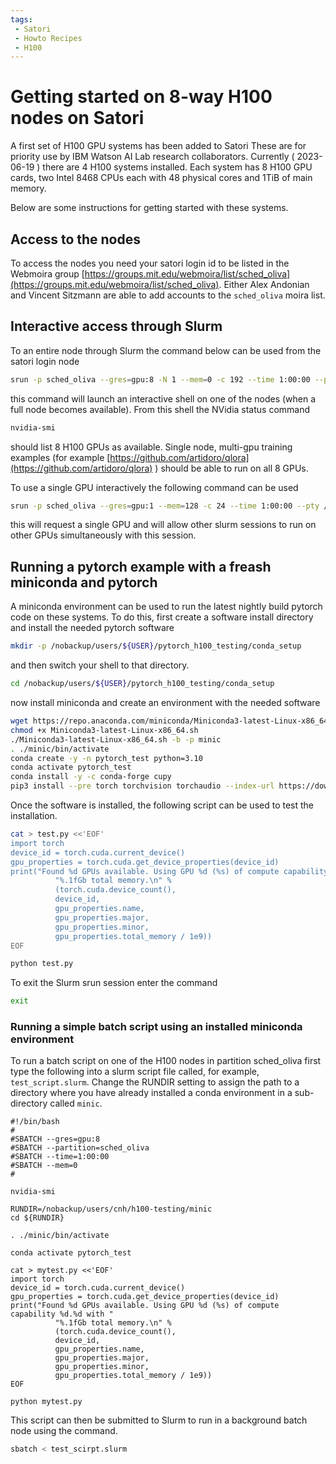 ```yaml
---
tags:
 - Satori
 - Howto Recipes
 - H100
---
```

# Getting started on 8-way H100 nodes on Satori

A first set of H100 GPU systems has been added to Satori 
These are for priority use by IBM Watson AI Lab research collaborators.
Currently ( 2023-06-19 ) there are 4 H100 systems installed. 
Each system has 8 H100 GPU cards, two Intel 8468 CPUs each with
48 physical cores and 1TiB of main memory.

Below are some instructions for getting started with these systems. 


## Access to the nodes

To access the nodes you need your satori login id to be listed in the Webmoira 
group [https://groups.mit.edu/webmoira/list/sched_oliva](https://groups.mit.edu/webmoira/list/sched_oliva). 
Either Alex Andonian and Vincent Sitzmann are able to add accounts to the `sched_oliva` moira list.

## Interactive access through Slurm

To an entire node through Slurm the command below can be used from the satori login node

```bash
srun -p sched_oliva --gres=gpu:8 -N 1 --mem=0 -c 192 --time 1:00:00 --pty /bin/bash
```

this command will launch an interactive shell on one of the nodes (when a full node becomes available). 
From this shell the NVidia status command 
```bash
nvidia-smi
```
should list 8 H100 GPUs as available. Single node, multi-gpu training examples (for example
[https://github.com/artidoro/qlora](https://github.com/artidoro/qlora) ) should be able to run 
on all 8 GPUs. 

To use a single GPU interactively the following command can be used
```bash
srun -p sched_oliva --gres=gpu:1 --mem=128 -c 24 --time 1:00:00 --pty /bin/bash
```

this will request a single GPU and will allow other slurm sessions to run on other GPUs 
simultaneously with this session.

## Running a pytorch example with a freash miniconda and pytorch

A miniconda environment can be used to run the latest nightly build pytorch code on these 
systems. To do this, first create a software install directory and install the needed pytorch software

```bash
mkdir -p /nobackup/users/${USER}/pytorch_h100_testing/conda_setup
```

and then switch your shell to that directory.
```bash
cd /nobackup/users/${USER}/pytorch_h100_testing/conda_setup
```

now install miniconda and create an environment with the needed software
```bash
wget https://repo.anaconda.com/miniconda/Miniconda3-latest-Linux-x86_64.sh 
chmod +x Miniconda3-latest-Linux-x86_64.sh
./Miniconda3-latest-Linux-x86_64.sh -b -p minic
. ./minic/bin/activate 
conda create -y -n pytorch_test python=3.10
conda activate pytorch_test                          
conda install -y -c conda-forge cupy
pip3 install --pre torch torchvision torchaudio --index-url https://download.pytorch.org/whl/nightly/cu121
```

Once the software is installed, the following script can be used to test the installation.
```bash
cat > test.py <<'EOF'
import torch
device_id = torch.cuda.current_device()
gpu_properties = torch.cuda.get_device_properties(device_id)
print("Found %d GPUs available. Using GPU %d (%s) of compute capability %d.%d with "
          "%.1fGb total memory.\n" % 
          (torch.cuda.device_count(),
          device_id,
          gpu_properties.name,
          gpu_properties.major,
          gpu_properties.minor,
          gpu_properties.total_memory / 1e9))
EOF

python test.py
```

To exit the Slurm srun session enter the command
```bash
exit
```


### Running a simple batch script using an installed miniconda environment

To run a batch script on one of the H100 nodes in partition sched_oliva first type the following into
a slurm script file called, for example, `test_script.slurm`. Change the RUNDIR setting to assign the 
path to a directory where you have already installed a conda environment in a sub-directory called `minic`.

```
#!/bin/bash
#
#SBATCH --gres=gpu:8
#SBATCH --partition=sched_oliva
#SBATCH --time=1:00:00
#SBATCH --mem=0
#

nvidia-smi

RUNDIR=/nobackup/users/cnh/h100-testing/minic
cd ${RUNDIR}

. ./minic/bin/activate

conda activate pytorch_test

cat > mytest.py <<'EOF'
import torch
device_id = torch.cuda.current_device()
gpu_properties = torch.cuda.get_device_properties(device_id)
print("Found %d GPUs available. Using GPU %d (%s) of compute capability %d.%d with "
          "%.1fGb total memory.\n" %
          (torch.cuda.device_count(),
          device_id,
          gpu_properties.name,
          gpu_properties.major,
          gpu_properties.minor,
          gpu_properties.total_memory / 1e9))
EOF

python mytest.py
```

This script can then be submitted to Slurm to run in a background batch node using the command.

```bash
sbatch < test_scirpt.slurm
```






